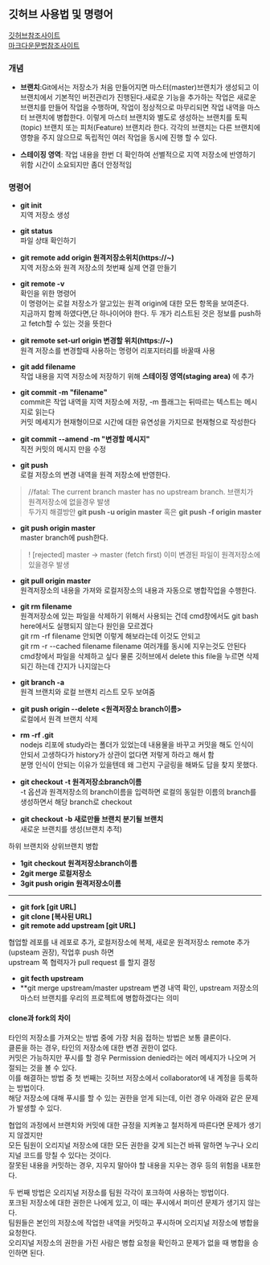 ## 깃허브 사용법 및 명령어

[깃허브참조사이트](http://www.talkdev.net/git-%EA%B0%84%EB%8B%A8%ED%95%9C-%EC%82%AC%EC%9A%A9%EB%B2%95/)   
[마크다운문법참조사이트](https://heropy.blog/2017/09/30/markdown/)
### 개념

+ **브랜치**:Git에서는 저장소가 처음 만들어지면 마스터(master)브랜치가 생성되고 이 브랜치에서 기본적인 버전관리가 진행된다.새로운 기능을 추가하는 작업은 새로운 브랜치를 만들어 작업을 수행하며, 작업이 정상적으로 마무리되면 작업 내역을 마스터 브랜치에 병합한다. 이렇게 마스터 브랜치와 별도로 생성하는 브랜치를 토픽(topic) 브랜치 또는 피처(Feature) 브랜치라 한다. 각각의 브랜치는 다른 브랜치에 영향을 주지 않으므로 독립적인 여러 작업을 동시에 진행 할 수 있다.

+ **스테이징 영역**: 작업 내용을 한번 더 확인하여 선별적으로 지역 저장소에 반영하기 위함 시간이 소요되지만 좀더 안정적임
### 명령어
- **git init**   
지역 저장소 생성   

- **git status**   
파일 상태 확인하기   

- **git remote add origin 원격저장소위치(https://~)**   
지역 저장소와 원격 저장소의 첫번째 실제 연결 만들기   

- **git remote -v**   
확인을 위한 명령어   
이 명령어는 로컬 저장소가 알고있는 원격 origin에 대한 모든 항목을 보여준다.   
지금까지 함께 하였다면,단 하나이어야 한다. 두 개가 리스트된 것은 정보를 push하고 fetch할 수 있는 것을 뜻한다

- **git remote set-url origin 변경할 위치(https://~)**   
원격 저장소를 변경할때 사용하는 명령어 리포지터리를 바꿀때 사용    

- **git add filename**   
작업 내용을 지역 저장소에 저장하기 위해 **스테이징 영역(staging area)** 에 추가   

- **git commit -m "filename"**   
commit은 작업 내역을 지역 저장소에 저장, -m 플래그는 뒤따르는 텍스트는 메시지로 읽는다   
커밋 메세지가 현재형이므로 시간에 대한 유연성을 가지므로 현재형으로 작성한다   

- **git commit --amend -m "변경할 메시지"**  
직전 커밋의 메시지 만을 수정  

- **git push**   
로컬 저장소의 변경 내역을 원격 저장소에 반영한다.   
 > //fatal: The current branch master has no upstream branch. 브랜치가 원격저장소에 없을경우 발생   
 > 두가지 해결방안 **git push -u origin master** 혹은 **git push -f origin master**   
  

- **git push origin master**   
master branch에 push한다.   
> ! [rejected]        master -> master (fetch first) 이미 변경된 파일이 원격저장소에 있을경우 발생   

- **git pull origin master**   
원격저장소의 내용을 가져와 로컬저장소의 내용과 자동으로 병합작업을 수행한다.


- **git rm filename**   
원격저장소에 있는 파일을 삭제하기 위해서 사용되는 건데 cmd창에서도 git bash here에서도 실행되지 않는다 원인을 모르겠다   
git rm -rf filename 안되면 이렇게 해보라는데 이것도 안되고   
git rm -r --cached filename filename 여러개를 동시에 지우는것도 안된다   
cmd창에서 파일을 삭제하고 싶다 물론 깃허브에서 delete this file을 누르면 삭제되긴 하는데 간지가 나지않는다   

- **git branch -a**   
원격 브랜치와 로컬 브랜치 리스트 모두 보여줌

- **git push origin --delete <원격저장소 branch이름>**  
로컬에서 원격 브랜치 삭제  

- **rm -rf .git**  
nodejs 리포에 study라는 폴더가 있었는데 내용물을 바꾸고 커밋을 해도 인식이 안되서 고생하다가 history가 상관이 없다면 저렇게 하라고 해서 함  
분명 인식이 안되는 이유가 있을텐데 왜 그런지 구글링을 해봐도 답을 찾지 못했다.  

- **git checkout -t 원격저장소branch이름**   
-t 옵션과 원격저장소의 branch이름을 입력하면 로컬의 동일한 이름의 branch를 생성하면서 해당 branch로 checkout   

- **git checkout -b 새로만들 브랜치 분기될 브랜치**   
새로운 브랜치를 생성(브랜치 추적)   
   
하위 브랜치와 상위브랜치 병합   
- **1git checkout 원격저장소branch이름**   
- **2git merge 로컬저장소**   
- **3git push origin 원격저장소이름**   
---
- **git fork [git URL]**  
- **git clone [복사된 URL]**  
- **git remote add upstream [git URL]**  
 
협업할 레포를 내 레포로 추가, 로컬저장소에 복제, 새로운 원격저장소 remote 추가 (upsteam 권장), 작업후 push 하면   
upstream 쪽 협력자가 pull request 를 할지 결정  
- **git fecth upstream**
- **git merge upstream/master
upstream 변경 내역 확인, upstream 저장소의 마스터 브랜치를 우리의 프로젝트에 병합하겠다는 의미   

#### clone과 fork의 차이  
타인의 저장소를 가져오는 방법 중에 가장 처음 접하는 방법은 보통 클론이다.  
클론을 하는 경우, 타인의 저장소에 대한 변경 권한이 없다.  
커밋은 가능하지만 푸시를 할 경우 Permission denied라는 에러 메세지가 나오며 거절되는 것을 볼 수 있다.  
이를 해결하는 방법 중 첫 번째는 깃허브 저장소에서 collaborator에 내 계정을 등록하는 방법이다.   
해당 저장소에 대해 푸시를 할 수 있는 권한을 얻게 되는데, 이런 경우 아래와 같은 문제가 발생할 수 있다.  
  
협업의 과정에서 브랜치와 커밋에 대한 규정을 지켜놓고 철저하게 따른다면 문제가 생기지 않겠지만   
모든 팀원이 오리지널 저장소에 대한 모든 권한을 갖게 되는건 바꿔 말하면 누구나 오리지널 코드를 망칠 수 있다는 것이다.   
잘못된 내용을 커밋하는 경우, 지우지 말아야 할 내용을 지우는 경우 등의 위험을 내포한다.  
  
두 번째 방법은 오리지널 저장소를 팀원 각각이 포크하여 사용하는 방법이다.   
포크된 저장소에 대한 권한은 나에게 있고, 이 때는 푸시에서 퍼미션 문제가 생기지 않는다.   
팀원들은 본인의 저장소에 작업한 내역을 커밋하고 푸시하며 오리지널 저장소에 병합을 요청한다.   
오리지널 저장소의 권한을 가진 사람은 병합 요청을 확인하고 문제가 없을 때 병합을 승인하면 된다.   


